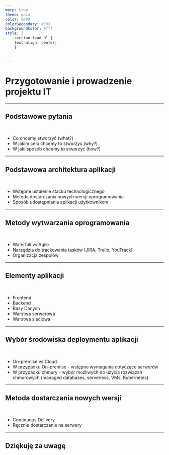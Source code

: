 ```yaml
---
marp: true
theme: gaia
color: #000
colorSecondary: #333
backgroundColor: #fff
style: |
    section.lead h1 {
    text-align: center;
    }


---
```

<!-- _class: lead -->
# Przygotowanie i prowadzenie projektu IT


---
<!-- _class: lead -->
## Podstawowe pytania
<br>

- Co chcemy stworzyć (what?)
- W jakim celu chcemy to stworzyć (why?)
- W jaki sposób chcemy to stworzyć (how?)

---
<!-- _class: lead -->
## Podstawowa architektura aplikacji
<br>

- Wstępne ustalenie stacku technologicznego
- Metoda dostarczania nowych wersji oprogramowania
- Sposób udostępniania aplikacji użytkownikom

---
<!-- _class: lead -->
## Metody wytwarzania oprogramowania
<br>

- Waterfall vs Agile
- Narzędzia do trackowania tasków (JIRA, Trello, YouTrack)
- Organizacja zespołów

---
<!-- _class: lead -->
## Elementy aplikacji
<br>

- Frontend
- Backend
- Bazy Danych
- Warstwa serwerowa
- Warstwa sieciowa

---
<!-- _class: lead -->
## Wybór środowiska deploymentu aplikacji
<br>

- On-premise vs Cloud
- W przypadku On-premise - wstępne wymagania dotyczące serwerów
- W przypadku chmury - wybór możliwych do użycia rozwiązań chmurowych (managed databases, serverless, VMs, Kubernetes)

---
<!-- _class: lead -->
## Metoda dostarczania nowych wersji
<br>

- Continuous Delivery
- Ręcznie dostarczanie na serwery

---
<!-- _class: lead -->
## Dziękuję za uwagę
<br>
